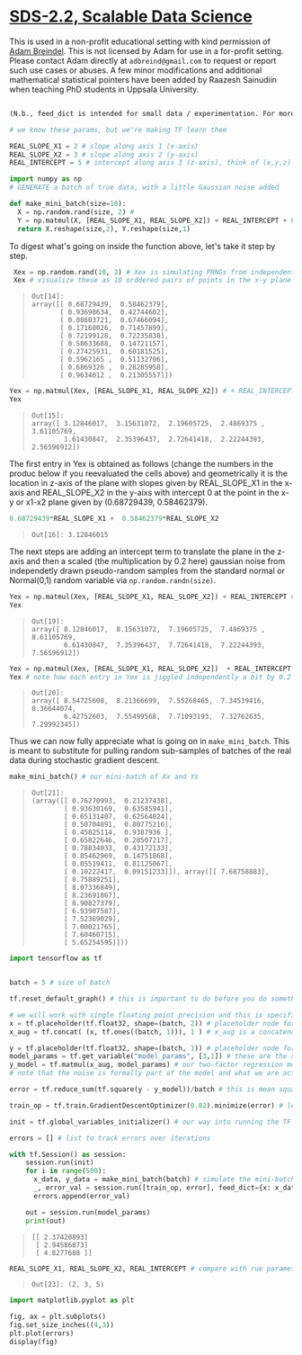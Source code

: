 [SDS-2.2, Scalable Data Science](https://lamastex.github.io/scalable-data-science/sds/2/2/)
===========================================================================================

This is used in a non-profit educational setting with kind permission of [Adam Breindel](https://www.linkedin.com/in/adbreind). This is not licensed by Adam for use in a for-profit setting. Please contact Adam directly at `adbreind@gmail.com` to request or report such use cases or abuses. A few minor modifications and additional mathematical statistical pointers have been added by Raazesh Sainudiin when teaching PhD students in Uppsala University.

``` md #### We can also implement the model with mini-batches -- this will let us see matrix ops in action:

(N.b., feed_dict is intended for small data / experimentation. For more info on ingesting data at scale, see https://www.tensorflow.org/api_guides/python/reading_data)
```

``` python
# we know these params, but we're making TF learn them

REAL_SLOPE_X1 = 2 # slope along axis 1 (x-axis)
REAL_SLOPE_X2 = 3 # slope along axis 2 (y-axis)
REAL_INTERCEPT = 5 # intercept along axis 3 (z-axis), think of (x,y,z) axes in the usual way
```

``` python
import numpy as np
# GENERATE a batch of true data, with a little Gaussian noise added

def make_mini_batch(size=10):
  X = np.random.rand(size, 2) # 
  Y = np.matmul(X, [REAL_SLOPE_X1, REAL_SLOPE_X2]) + REAL_INTERCEPT + 0.2 * np.random.randn(size) 
  return X.reshape(size,2), Y.reshape(size,1)
```

To digest what's going on inside the function above, let's take it step by step.

``` python
 Xex = np.random.rand(10, 2) # Xex is simulating PRNGs from independent Uniform [0,1] RVs
 Xex # visualize these as 10 orddered pairs of points in the x-y plane that makes up our x-axis and y-axis (or x1 and x2 axes)
```

>     Out[14]: 
>     array([[ 0.68729439,  0.58462379],
>            [ 0.93698634,  0.42744602],
>            [ 0.08603721,  0.67466094],
>            [ 0.17160026,  0.71457899],
>            [ 0.72199128,  0.72235838],
>            [ 0.58633688,  0.14721157],
>            [ 0.27425931,  0.60181525],
>            [ 0.5962165 ,  0.51132706],
>            [ 0.6869326 ,  0.28285958],
>            [ 0.9634012 ,  0.21305557]])

``` python
Yex = np.matmul(Xex, [REAL_SLOPE_X1, REAL_SLOPE_X2]) # + REAL_INTERCEPT + 0.2 * np.random.randn(size) 
Yex
```

>     Out[15]: 
>     array([ 3.12846017,  3.15631072,  2.19605725,  2.4869375 ,  3.61105769,
>             1.61430847,  2.35396437,  2.72641418,  2.22244393,  2.56596912])

The first entry in Yex is obtained as follows (change the numbers in the produc below if you reevaluated the cells above) and geometrically it is the location in z-axis of the plane with slopes given by REAL\_SLOPE\_X1 in the x-axis and REAL\_SLOPE\_X2 in the y-aixs with intercept 0 at the point in the x-y or x1-x2 plane given by (0.68729439, 0.58462379).

``` python
0.68729439*REAL_SLOPE_X1 +  0.58462379*REAL_SLOPE_X2 
```

>     Out[16]: 3.12846015

The next steps are adding an intercept term to translate the plane in the z-axis and then a scaled (the multiplication by 0.2 here) gaussian noise from independetly drawn pseudo-random samples from the standard normal or Normal(0,1) random variable via `np.random.randn(size)`.

``` python
Yex = np.matmul(Xex, [REAL_SLOPE_X1, REAL_SLOPE_X2]) + REAL_INTERCEPT # + 0.2 * np.random.randn(10) 
Yex
```

>     Out[19]: 
>     array([ 8.12846017,  8.15631072,  7.19605725,  7.4869375 ,  8.61105769,
>             6.61430847,  7.35396437,  7.72641418,  7.22244393,  7.56596912])

``` python
Yex = np.matmul(Xex, [REAL_SLOPE_X1, REAL_SLOPE_X2])  + REAL_INTERCEPT + 0.2 * np.random.randn(10) 
Yex # note how each entry in Yex is jiggled independently a bit by 0.2 * np.random.randn()
```

>     Out[20]: 
>     array([ 8.54725608,  8.21366699,  7.55268465,  7.34539416,  8.36644074,
>             6.42752603,  7.55499568,  7.71093193,  7.32762635,  7.29992345])

Thus we can now fully appreciate what is going on in `make_mini_batch`. This is meant to substitute for pulling random sub-samples of batches of the real data during stochastic gradient descent.

``` python
make_mini_batch() # our mini-batch of Xx and Ys
```

>     Out[21]: 
>     (array([[ 0.76270993,  0.21237438],
>             [ 0.93630169,  0.63585941],
>             [ 0.65131407,  0.62564024],
>             [ 0.50704891,  0.80775216],
>             [ 0.45825114,  0.9387936 ],
>             [ 0.65822646,  0.28507217],
>             [ 0.78834033,  0.43172133],
>             [ 0.85462969,  0.14751868],
>             [ 0.05519411,  0.81125067],
>             [ 0.10222417,  0.09151233]]), array([[ 7.68758883],
>             [ 8.75889251],
>             [ 8.07336849],
>             [ 8.23691867],
>             [ 8.90827379],
>             [ 6.93907587],
>             [ 7.52369029],
>             [ 7.00021765],
>             [ 7.60460715],
>             [ 5.65254595]]))

``` python
import tensorflow as tf


batch = 5 # size of batch

tf.reset_default_graph() # this is important to do before you do something new in TF

# we will work with single floating point precision and this is specified in the tf.float32 type argument to each tf object/method
x = tf.placeholder(tf.float32, shape=(batch, 2)) # placeholder node for the pairs of x variables (predictors) in batches of size batch
x_aug = tf.concat( (x, tf.ones((batch, 1))), 1 ) # x_aug is a concatenation of a vector of 1`s along the first dimension

y = tf.placeholder(tf.float32, shape=(batch, 1)) # placeholder node for the univariate response y with batch many rows and 1 column
model_params = tf.get_variable("model_params", [3,1]) # these are the x1 slope, x2 slope and the intercept (3 rows and 1 column)
y_model = tf.matmul(x_aug, model_params) # our two-factor regression model is defined by this matrix multiplication
# note that the noise is formally part of the model and what we are actually modeling is the mean response...

error = tf.reduce_sum(tf.square(y - y_model))/batch # this is mean square error where the sum is computed by a reduce call on addition

train_op = tf.train.GradientDescentOptimizer(0.02).minimize(error) # learning rate is set to 0.02

init = tf.global_variables_initializer() # our way into running the TF session

errors = [] # list to track errors over iterations

with tf.Session() as session:
    session.run(init)    
    for i in range(500):
      x_data, y_data = make_mini_batch(batch) # simulate the mini-batch of data x1,x2 and response y with noise
      _, error_val = session.run([train_op, error], feed_dict={x: x_data, y: y_data})
      errors.append(error_val)

    out = session.run(model_params)
    print(out)
```

>     [[ 2.37420893]
>      [ 2.94586873]
>      [ 4.8277688 ]]

``` python
REAL_SLOPE_X1, REAL_SLOPE_X2, REAL_INTERCEPT # compare with rue parameter values - it's not too far from the estimates
```

>     Out[23]: (2, 3, 5)

``` python
import matplotlib.pyplot as plt

fig, ax = plt.subplots()
fig.set_size_inches((4,3))
plt.plot(errors)
display(fig)
```

